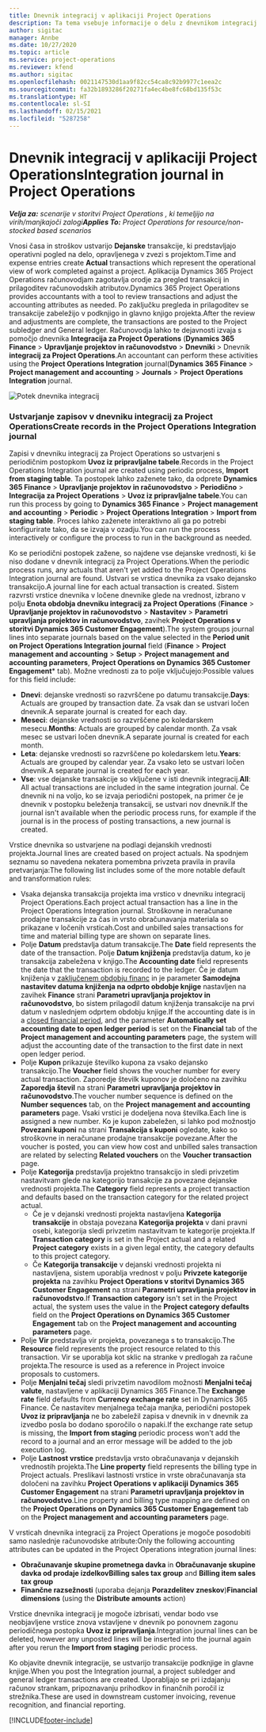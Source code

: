 ```yaml
---
title: Dnevnik integracij v aplikaciji Project Operations
description: Ta tema vsebuje informacije o delu z dnevnikom integracij v aplikaciji Project Operations.
author: sigitac
manager: Annbe
ms.date: 10/27/2020
ms.topic: article
ms.service: project-operations
ms.reviewer: kfend
ms.author: sigitac
ms.openlocfilehash: 0021147530d1aa9f82cc54ca8c92b9977c1eea2c
ms.sourcegitcommit: fa32b1893286f20271fa4ec4be8fc68bd135f53c
ms.translationtype: HT
ms.contentlocale: sl-SI
ms.lasthandoff: 02/15/2021
ms.locfileid: "5287258"
---
```

# <a name="integration-journal-in-project-operations"></a><span data-ttu-id="a5362-103">Dnevnik integracij v aplikaciji Project Operations</span><span class="sxs-lookup"><span data-stu-id="a5362-103">Integration journal in Project Operations</span></span>

<span data-ttu-id="a5362-104">_**Velja za:** scenarije v storitvi Project Operations , ki temeljijo na virih/manjkajoči zalogi_</span><span class="sxs-lookup"><span data-stu-id="a5362-104">_**Applies To:** Project Operations for resource/non-stocked based scenarios_</span></span>

<span data-ttu-id="a5362-105">Vnosi časa in stroškov ustvarijo **Dejanske** transakcije, ki predstavljajo operativni pogled na delo, opravljenega v zvezi s projektom.</span><span class="sxs-lookup"><span data-stu-id="a5362-105">Time and expense entries create **Actual** transactions which represent the operational view of work completed against a project.</span></span> <span data-ttu-id="a5362-106">Aplikacija Dynamics 365 Project Operations računovodjam zagotavlja orodje za pregled transakcij in prilagoditev računovodskih atributov.</span><span class="sxs-lookup"><span data-stu-id="a5362-106">Dynamics 365 Project Operations provides accountants with a tool to review transactions and adjust the accounting attributes as needed.</span></span> <span data-ttu-id="a5362-107">Po zaključku pregleda in prilagoditev se transakcije zabeležijo v podknjigo in glavno knjigo projekta.</span><span class="sxs-lookup"><span data-stu-id="a5362-107">After the review and adjustments are complete, the transactions are posted to the Project subledger and General ledger.</span></span> <span data-ttu-id="a5362-108">Računovodja lahko te dejavnosti izvaja s pomočjo dnevnika **Integracija za Project Operations** (**Dynamics 365 Finance** > **Upravljanje projektov in računovodstvo** > **Dnevniki** >  Dnevnik **integracij za Project Operations**.</span><span class="sxs-lookup"><span data-stu-id="a5362-108">An accountant can perform these activities using the **Project Operations Integration** journal(**Dynamics 365 Finance** > **Project management and accounting** > **Journals** > **Project Operations Integration** journal.</span></span>

![Potek dnevnika integracij](./media/IntegrationJournal.png)

### <a name="create-records-in-the-project-operations-integration-journal"></a><span data-ttu-id="a5362-110">Ustvarjanje zapisov v dnevniku integracij za Project Operations</span><span class="sxs-lookup"><span data-stu-id="a5362-110">Create records in the Project Operations Integration journal</span></span>

<span data-ttu-id="a5362-111">Zapisi v dnevniku integracij za Project Operations so ustvarjeni s periodičnim postopkom **Uvoz iz pripravljalne tabele**.</span><span class="sxs-lookup"><span data-stu-id="a5362-111">Records in the Project Operations Integration journal are created using periodic process, **Import from staging table**.</span></span> <span data-ttu-id="a5362-112">Ta postopek lahko zaženete tako, da odprete **Dynamics 365 Finance** > **Upravljanje projektov in računovodstvo** > **Periodično** > **Integracija za Project Operations** > **Uvoz iz pripravljalne tabele**.</span><span class="sxs-lookup"><span data-stu-id="a5362-112">You can run this process by going to **Dynamics 365 Finance** > **Project management and accounting** > **Periodic** > **Project Operations Integration** > **Import from staging table**.</span></span> <span data-ttu-id="a5362-113">Proces lahko zaženete interaktivno ali ga po potrebi konfigurirate tako, da se izvaja v ozadju.</span><span class="sxs-lookup"><span data-stu-id="a5362-113">You can run the process interactively or configure the process to run in the background as needed.</span></span>

<span data-ttu-id="a5362-114">Ko se periodični postopek zažene, so najdene vse dejanske vrednosti, ki še niso dodane v dnevnik integracij za Project Operations.</span><span class="sxs-lookup"><span data-stu-id="a5362-114">When the periodic process runs, any actuals that aren't yet added to the Project Operations Integration journal are found.</span></span> <span data-ttu-id="a5362-115">Ustvari se vrstica dnevnika za vsako dejansko transakcijo.</span><span class="sxs-lookup"><span data-stu-id="a5362-115">A journal line for each actual transaction is created.</span></span>
<span data-ttu-id="a5362-116">Sistem razvrsti vrstice dnevnika v ločene dnevnike glede na vrednost, izbrano v polju **Enota obdobja dnevniku integracij za Project Operations** (**Finance** > **Upravljanje projektov in računovodstvo** > **Nastavitev** > **Parametri upravljanja projektov in računovodstvo**, zavihek **Project Operations v storitvi Dynamics 365 Customer Engagement**).</span><span class="sxs-lookup"><span data-stu-id="a5362-116">The system groups journal lines into separate journals based on the value selected in the **Period unit on Project Operations Integration journal** field (**Finance** > **Project management and accounting** > **Setup** > **Project management and accounting parameters**, **Project Operations on Dynamics 365 Customer Engagement**\* tab).</span></span> <span data-ttu-id="a5362-117">Možne vrednosti za to polje vključujejo:</span><span class="sxs-lookup"><span data-stu-id="a5362-117">Possible values for this field include:</span></span>

  - <span data-ttu-id="a5362-118">**Dnevi**: dejanske vrednosti so razvrščene po datumu transakcije.</span><span class="sxs-lookup"><span data-stu-id="a5362-118">**Days**: Actuals are grouped by transaction date.</span></span> <span data-ttu-id="a5362-119">Za vsak dan se ustvari ločen dnevnik.</span><span class="sxs-lookup"><span data-stu-id="a5362-119">A separate journal is created for each day.</span></span>
  - <span data-ttu-id="a5362-120">**Meseci**: dejanske vrednosti so razvrščene po koledarskem mesecu.</span><span class="sxs-lookup"><span data-stu-id="a5362-120">**Months**: Actuals are grouped by calendar month.</span></span> <span data-ttu-id="a5362-121">Za vsak mesec se ustvari ločen dnevnik.</span><span class="sxs-lookup"><span data-stu-id="a5362-121">A separate journal is created for each month.</span></span>
  - <span data-ttu-id="a5362-122">**Leta**: dejanske vrednosti so razvrščene po koledarskem letu.</span><span class="sxs-lookup"><span data-stu-id="a5362-122">**Years**: Actuals are grouped by calendar year.</span></span> <span data-ttu-id="a5362-123">Za vsako leto se ustvari ločen dnevnik.</span><span class="sxs-lookup"><span data-stu-id="a5362-123">A separate journal is created for each year.</span></span>
  - <span data-ttu-id="a5362-124">**Vse**: vse dejanske transakcije so vključene v isti dnevnik integracij.</span><span class="sxs-lookup"><span data-stu-id="a5362-124">**All**: All actual transactions are included in the same integration journal.</span></span> <span data-ttu-id="a5362-125">Če dnevnik ni na voljo, ko se izvaja periodični postopek, na primer če je dnevnik v postopku beleženja transakcij, se ustvari nov dnevnik.</span><span class="sxs-lookup"><span data-stu-id="a5362-125">If the journal isn't available when the periodic process runs, for example if the journal is in the process of posting transactions, a new journal is created.</span></span>

<span data-ttu-id="a5362-126">Vrstice dnevnika so ustvarjene na podlagi dejanskih vrednosti projekta.</span><span class="sxs-lookup"><span data-stu-id="a5362-126">Journal lines are created based on project actuals.</span></span> <span data-ttu-id="a5362-127">Na spodnjem seznamu so navedena nekatera pomembna privzeta pravila in pravila pretvarjanja:</span><span class="sxs-lookup"><span data-stu-id="a5362-127">The following list includes some of the more notable default and transformation rules:</span></span>

  - <span data-ttu-id="a5362-128">Vsaka dejanska transakcija projekta ima vrstico v dnevniku integracij Project Operations.</span><span class="sxs-lookup"><span data-stu-id="a5362-128">Each project actual transaction has a line in the Project Operations Integration journal.</span></span> <span data-ttu-id="a5362-129">Stroškovne in neračunane prodajne transakcije za čas in vrsto obračunavanja materiala so prikazane v ločenih vrsticah.</span><span class="sxs-lookup"><span data-stu-id="a5362-129">Cost and unbilled sales transactions for time and material billing type are shown on separate lines.</span></span>
  - <span data-ttu-id="a5362-130">Polje **Datum** predstavlja datum transakcije.</span><span class="sxs-lookup"><span data-stu-id="a5362-130">The **Date** field represents the date of the transaction.</span></span> <span data-ttu-id="a5362-131">Polje **Datum knjiženja** predstavlja datum, ko je transakcija zabeležena v knjigo.</span><span class="sxs-lookup"><span data-stu-id="a5362-131">The **Accounting date** field represents the date that the transaction is recorded to the ledger.</span></span> <span data-ttu-id="a5362-132">Če je datum knjiženja v [zaključenem obdobju financ](https://docs.microsoft.com/dynamics365/finance/general-ledger/close-general-ledger-at-period-end) in je parameter **Samodejna nastavitev datuma knjiženja na odprto obdobje knjige** nastavljen na zavihek **Finance** strani **Parametri upravljanja projektov in računovodstvo**, bo sistem prilagodil datum knjiženja transakcije na prvi datum v naslednjem odprtem obdobju knjige.</span><span class="sxs-lookup"><span data-stu-id="a5362-132">If the accounting date is in a [closed financial period](https://docs.microsoft.com/dynamics365/finance/general-ledger/close-general-ledger-at-period-end), and the parameter **Automatically set accounting date to open ledger period** is set on the **Financial** tab of the **Project management and accounting parameters** page, the system will adjust the accounting date of the transaction to the first date in next open ledger period.</span></span>
  - <span data-ttu-id="a5362-133">Polje **Kupon** prikazuje številko kupona za vsako dejansko transakcijo.</span><span class="sxs-lookup"><span data-stu-id="a5362-133">The **Voucher** field shows the voucher number for every actual transaction.</span></span> <span data-ttu-id="a5362-134">Zaporedje številk kuponov je določeno na zavihku **Zaporedja števil** na strani **Parametri upravljanja projektov in računovodstvo**.</span><span class="sxs-lookup"><span data-stu-id="a5362-134">The voucher number sequence is defined on the **Number sequences** tab, on the **Project management and accounting parameters** page.</span></span> <span data-ttu-id="a5362-135">Vsaki vrstici je dodeljena nova številka.</span><span class="sxs-lookup"><span data-stu-id="a5362-135">Each line is assigned a new number.</span></span> <span data-ttu-id="a5362-136">Ko je kupon zabeležen, si lahko pod možnostjo **Povezani kuponi** na strani **Transakcija s kuponi** ogledate, kako so stroškovne in neračunane prodajne transakcije povezane.</span><span class="sxs-lookup"><span data-stu-id="a5362-136">After the voucher is posted, you can view how cost and unbilled sales transaction are related by selecting **Related vouchers** on the **Voucher transaction** page.</span></span>
  - <span data-ttu-id="a5362-137">Polje **Kategorija** predstavlja projektno transakcijo in sledi privzetim nastavitvam glede na kategorijo transakcije za povezane dejanske vrednosti projekta.</span><span class="sxs-lookup"><span data-stu-id="a5362-137">The **Category** field represents a project transaction and defaults based on the transaction category for the related project actual.</span></span>
    - <span data-ttu-id="a5362-138">Če je v dejanski vrednosti projekta nastavljena **Kategorija transakcije** in obstaja povezana **Kategorija projekta** v dani pravni osebi, kategorija sledi privzetim nastavitvam te kategorije projekta.</span><span class="sxs-lookup"><span data-stu-id="a5362-138">If **Transaction category** is set in the Project actual and a related **Project category** exists in a given legal entity, the category defaults to this project category.</span></span>
    - <span data-ttu-id="a5362-139">Če **Kategorija transakcije** v dejanski vrednosti projekta ni nastavljena, sistem uporablja vrednost v polju **Privzete kategorije projekta** na zavihku **Project Operations v storitvi Dynamics 365 Customer Engagement** na strani **Parametri upravljanja projektov in računovodstvo**.</span><span class="sxs-lookup"><span data-stu-id="a5362-139">If **Transaction category** isn't set in the Project actual, the system uses the value in the **Project category defaults** field on the **Project Operations on Dynamics 365 Customer Engagement** tab on the **Project management and accounting parameters** page.</span></span>
  - <span data-ttu-id="a5362-140">Polje **Vir** predstavlja vir projekta, povezanega s to transakcijo.</span><span class="sxs-lookup"><span data-stu-id="a5362-140">The **Resource** field represents the project resource related to this transaction.</span></span> <span data-ttu-id="a5362-141">Vir se uporablja kot sklic na stranke v predlogah za račune projekta.</span><span class="sxs-lookup"><span data-stu-id="a5362-141">The resource is used as a reference in Project invoice proposals to customers.</span></span>
  - <span data-ttu-id="a5362-142">Polje **Menjalni tečaj** sledi privzetim navodilom možnosti **Menjalni tečaj valute**, nastavljene v aplikaciji Dynamics 365 Finance.</span><span class="sxs-lookup"><span data-stu-id="a5362-142">The **Exchange rate** field defaults from **Currency exchange rate** set in Dynamics 365 Finance.</span></span> <span data-ttu-id="a5362-143">Če nastavitev menjalnega tečaja manjka, periodični postopek **Uvoz iz pripravljanja** ne bo zabeležil zapisa v dnevnik in v dnevnik za izvedbo posla bo dodano sporočilo o napaki.</span><span class="sxs-lookup"><span data-stu-id="a5362-143">If the exchange rate setup is missing, the **Import from staging** periodic process won't add the record to a journal and an error message will be added to the job execution log.</span></span>
  - <span data-ttu-id="a5362-144">Polje **Lastnost vrstice** predstavlja vrsto obračunavanja v dejanskih vrednostih projekta.</span><span class="sxs-lookup"><span data-stu-id="a5362-144">The **Line property** field represents the billing type in Project actuals.</span></span> <span data-ttu-id="a5362-145">Preslikavi lastnosti vrstice in vrste obračunavanja sta določeni na zavihku **Project Operations v aplikaciji Dynamics 365 Customer Engagement** na strani **Parametri upravljanja projektov in računovodstvo**.</span><span class="sxs-lookup"><span data-stu-id="a5362-145">Line property and billing type mapping are defined on the **Project Operations on Dynamics 365 Customer Engagement** tab on the **Project management and accounting parameters** page.</span></span>

<span data-ttu-id="a5362-146">V vrsticah dnevnika integracij za Project Operations je mogoče posodobiti samo naslednje računovodske atribute:</span><span class="sxs-lookup"><span data-stu-id="a5362-146">Only the following accounting attributes can be updated in the Project Operations integration journal lines:</span></span>

- <span data-ttu-id="a5362-147">**Obračunavanje skupine prometnega davka** in **Obračunavanje skupine davka od prodaje izdelkov**</span><span class="sxs-lookup"><span data-stu-id="a5362-147">**Billing sales tax group** and **Billing item sales tax group**</span></span>
- <span data-ttu-id="a5362-148">**Finančne razsežnosti** (uporaba dejanja **Porazdelitev zneskov**)</span><span class="sxs-lookup"><span data-stu-id="a5362-148">**Financial dimensions** (using the **Distribute amounts** action)</span></span>

<span data-ttu-id="a5362-149">Vrstice dnevnika integracij je mogoče izbrisati, vendar bodo vse neobjavljene vrstice znova vstavljene v dnevnik po ponovnem zagonu periodičnega postopka **Uvoz iz pripravljanja**.</span><span class="sxs-lookup"><span data-stu-id="a5362-149">Integration journal lines can be deleted, however any unposted lines will be inserted into the journal again after you rerun the **Import from staging** periodic process.</span></span>

<span data-ttu-id="a5362-150">Ko objavite dnevnik integracije, se ustvarijo transakcije podknjige in glavne knjige.</span><span class="sxs-lookup"><span data-stu-id="a5362-150">When you post the Integration journal, a project subledger and general ledger transactions are created.</span></span> <span data-ttu-id="a5362-151">Uporabljajo se pri izdajanju računov strankam, pripoznavanju prihodkov in finančnih poročil iz strežnika.</span><span class="sxs-lookup"><span data-stu-id="a5362-151">These are used in downstream customer invoicing, revenue recognition, and financial reporting.</span></span>


[!INCLUDE[footer-include](../includes/footer-banner.md)]
